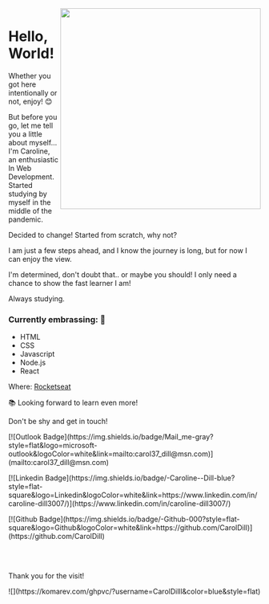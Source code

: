 <img align="right" width="400" height="400" src="https://media.giphy.com/media/XGhTPVMgzLv7s2TOE6/giphy.gif">

# Hello, World!

Whether you got here intentionally or not, enjoy! 😊

<p>But before you go, let me tell you a little about myself... I'm Caroline, an enthusiastic In Web Development. Started studying by myself in the middle of the pandemic.</p>
<p>Decided to change! Started from scratch, why not?</p>
<p>I am just a few steps ahead, and I know the journey is long, but for now I can enjoy the view.</p>
<p>I'm determined, don't doubt that.. or maybe you should! I only need a chance to show the fast learner I am!</p>

<p>Always studying.</p>

### Currently embrassing: 🔧
- HTML
- CSS
- Javascript
- Node.js
- React

Where:
<a href="https://github.com/Rocketseat">Rocketseat</a>

📚 Looking forward to learn even more!

Don't be shy and get in touch!
<p>[![Outlook Badge](https://img.shields.io/badge/Mail_me-gray?style=flat&logo=microsoft-outlook&logoColor=white&link=mailto:carol37_dill@msn.com)](mailto:carol37_dill@msn.com)</p>
<p>[![Linkedin Badge](https://img.shields.io/badge/-Caroline--Dill-blue?style=flat-square&logo=Linkedin&logoColor=white&link=https://www.linkedin.com/in/caroline-dill3007/)](https://www.linkedin.com/in/caroline-dill3007/)</p>
<p>[![Github Badge](https://img.shields.io/badge/-Github-000?style=flat-square&logo=Github&logoColor=white&link=https://github.com/CarolDill)](https://github.com/CarolDill)</p>

<br>
<br>
<p>Thank you for the visit!</p>
<p>![](https://komarev.com/ghpvc/?username=CarolDilll&color=blue&style=flat)</p>
